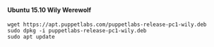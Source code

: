 #### Ubuntu 15.10 Wily Werewolf

    wget https://apt.puppetlabs.com/puppetlabs-release-pc1-wily.deb
    sudo dpkg -i puppetlabs-release-pc1-wily.deb
    sudo apt update

